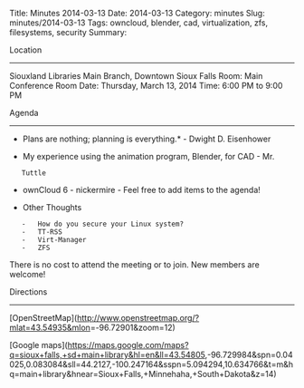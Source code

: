 Title: Minutes 2014-03-13
Date: 2014-03-13
Category: minutes
Slug: minutes/2014-03-13
Tags: owncloud, blender, cad, virtualization, zfs, filesystems, security
Summary:

Location

* * * * *

Siouxland Libraries Main Branch, Downtown Sioux Falls Room: Main
Conference Room Date: Thursday, March 13, 2014 Time: 6:00 PM to 9:00 PM

Agenda

* * * * *

-   Plans are nothing; planning is everything.\* - Dwight D. Eisenhower

- My experience using the animation program, Blender, for CAD - Mr.

`   Tuttle`

- ownCloud 6 - nickermire - Feel free to add items to the agenda!

- Other Thoughts

`   -   How do you secure your Linux system?`  
`   -   TT-RSS`  
`   -   Virt-Manager`  
`   -   ZFS`

There is no cost to attend the meeting or to join. New members are
welcome!

Directions

* * * * *

[OpenStreetMap](<http://www.openstreetmap.org/?mlat=43.54935&mlon>=-96.72901&zoom=12)

[Google
maps](<https://maps.google.com/maps?q=sioux+falls,+sd+main+library&hl=en&ll=43.54805>,-96.729984&spn=0.04025,0.083084&sll=44.2127,-100.247164&sspn=5.094294,10.634766&t=m&hq=main+library&hnear=Sioux+Falls,+Minnehaha,+South+Dakota&z=14)
